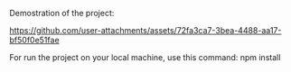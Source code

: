 Demostration of the project:

https://github.com/user-attachments/assets/72fa3ca7-3bea-4488-aa17-bf50f0e51fae

For run the project on your local machine, use this command: npm install
